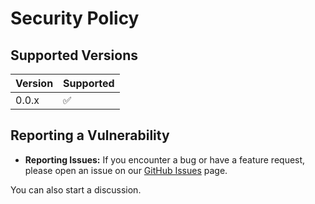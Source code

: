 # Security Policy

## Supported Versions

| Version | Supported          |
| ------- | ------------------ |
| 0.0.x   | :white_check_mark: |


## Reporting a Vulnerability

- **Reporting Issues:** If you encounter a bug or have a feature request, please open an issue on our [GitHub Issues](https://github.com/alquimodelia/forecat/issues) page.

You can also start a discussion.
